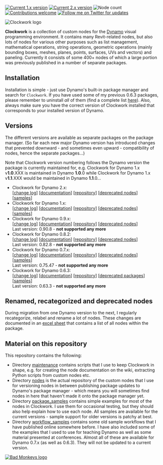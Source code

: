 [![Current 1.x version](https://img.shields.io/badge/current%201.x%20version-1.34.0-brightgreen.svg)](http://dynamopackages.com/) [![Current 2.x version](https://img.shields.io/badge/current%202.x%20version-2.3.0-brightgreen.svg)](http://dynamopackages.com/) ![Node count](https://img.shields.io/badge/node%20count-437%20%2F%20435-brightgreen.svg)
[![Contributions welcome](https://img.shields.io/badge/contributions-welcome-brightgreen.svg?style=flat)](https://github.com/andydandy74/ClockworkForDynamo/blob/master/.github/CONTRIBUTING.md) [![Follow me on Twitter for updates](https://img.shields.io/twitter/follow/a_dieckmann.svg?label=Follow&style=social)](https://twitter.com/a_dieckmann) 

![Clockwork logo](clockwork-logo.png)

**Clockwork** is a collection of custom nodes for the [Dynamo](http://www.dynamobim.com) visual programming environment. It contains many Revit-related nodes, but also lots of nodes for various other purposes such as list management, mathematical operations, string operations, geometric operations (mainly bounding boxes, meshes, planes, points, surfaces, UVs and vectors) and paneling. Currently it consists of some 400+ nodes of which a large portion was previously published in a number of separate packages.

## Installation
Installation is simple - just use Dynamo's built-in package manager and search for ```Clockwork```. If you have used some of my previous 0.6.3 packages, please remember to uninstall *all* of them (find a complete list [here](https://github.com/andydandy74/ClockworkForDynamo/wiki/Deprecated-Nodes-&-Packages#pre-clockwork-packages)). Also, always make sure you have the correct version of Clockwork installed that corresponds to your installed version of Dynamo.

## Versions
The different versions are available as separate packages on the package manager. (So far each new major Dynamo version has introduced changes that prevented downward - and sometimes even upward - compatibility of nodes, hence the separate packages...)

Note that Clockwork version numbering follows the Dynamo version the package is currently maintained for, e.g. Clockwork for Dynamo 1.x v**1.0**.XXX is maintained in Dynamo **1.0**.0 while Clockwork for Dynamo 1.x v**1.1**.XXX would be maintained in Dynamo **1.1**.0...
- Clockwork for Dynamo 2.x:<br>[[change log](https://github.com/andydandy74/ClockworkForDynamo/wiki/Version-History#clockwork-for-dynamo-2x)] [[documentation](https://github.com/andydandy74/ClockworkForDynamo/wiki/2.x-Node-Documentation)] [[repository](https://github.com/andydandy74/ClockworkForDynamo/tree/master/nodes/2.x)] [[deprecated nodes](https://github.com/andydandy74/ClockworkForDynamo/wiki/Deprecated-Nodes-&-Packages#clockwork-for-dynamo-2x)] [[samples](https://github.com/andydandy74/ClockworkForDynamo/tree/master/package_samples/2.x)]
- Clockwork for Dynamo 1.x:<br>[[change log](https://github.com/andydandy74/ClockworkForDynamo/wiki/Version-History#clockwork-for-dynamo-1x)] [[documentation](https://github.com/andydandy74/ClockworkForDynamo/wiki/1.x-Node-Documentation)] [[repository](https://github.com/andydandy74/ClockworkForDynamo/tree/master/nodes/1.x)] [[deprecated nodes](https://github.com/andydandy74/ClockworkForDynamo/wiki/Deprecated-Nodes-&-Packages#clockwork-for-dynamo-1x)] [[samples](https://github.com/andydandy74/ClockworkForDynamo/tree/master/package_samples/1.x)]
- Clockwork for Dynamo 0.9.x:<br>[[change log](https://github.com/andydandy74/ClockworkForDynamo/wiki/Version-History#clockwork-for-dynamo-09x)] [[documentation](https://github.com/andydandy74/ClockworkForDynamo/wiki/0.9.x-Node-Documentation)] [[repository](https://github.com/andydandy74/ClockworkForDynamo/tree/master/nodes/0.9.x)] [[deprecated nodes](https://github.com/andydandy74/ClockworkForDynamo/wiki/Deprecated-Nodes-&-Packages#clockwork-for-dynamo-09x)]<br>Last version: 0.90.8 - **not supported any more**
- Clockwork for Dynamo 0.8.2:<br>[[change log](https://github.com/andydandy74/ClockworkForDynamo/wiki/Version-History#clockwork-for-dynamo-082)] [[documentation](https://github.com/andydandy74/ClockworkForDynamo/wiki/0.8.x-Node-Documentation)] [[repository](https://github.com/andydandy74/ClockworkForDynamo/tree/master/nodes/0.8.x)] [[deprecated nodes](https://github.com/andydandy74/ClockworkForDynamo/wiki/Deprecated-Nodes-&-Packages#clockwork-for-dynamo-082)]<br>Last version: 0.82.8 - **not supported any more**
- Clockwork for Dynamo 0.7.x:<br>[[change log](https://github.com/andydandy74/ClockworkForDynamo/wiki/Version-History#clockwork-for-dynamo-07x)] [[documentation](https://github.com/andydandy74/ClockworkForDynamo/wiki/0.7.x-Node-Documentation)] [[repository](https://github.com/andydandy74/ClockworkForDynamo/tree/master/nodes/0.7.x)] [[deprecated nodes](https://github.com/andydandy74/ClockworkForDynamo/wiki/Deprecated-Nodes-&-Packages#clockwork-for-dynamo-07x)] [[samples](https://github.com/andydandy74/ClockworkForDynamo/tree/master/package_samples/0.7.x)]<br>Last version: 0.75.47 - **not supported any more**
- Clockwork for Dynamo 0.6.3:<br>[[change log](https://github.com/andydandy74/ClockworkForDynamo/wiki/Version-History#clockwork-for-dynamo-063)] [[documentation](https://github.com/andydandy74/ClockworkForDynamo/wiki/0.6.3-Node-Documentation)] [[repository](https://github.com/andydandy74/ClockworkForDynamo/tree/master/nodes/0.6.3)] [[deprecated packages](https://github.com/andydandy74/ClockworkForDynamo/wiki/Deprecated-Nodes-&-Packages#pre-clockwork-packages)] [[samples](https://github.com/andydandy74/ClockworkForDynamo/tree/master/package_samples/0.6.3)]<br>Last version: 0.63.3 - **not supported any more**

## Renamed, recategorized and deprecated nodes
During migration from one Dynamo version to the next, I regularly recategorize, relabel and rename a lot of nodes. These changes are documented in an [excel sheet](https://github.com/andydandy74/ClockworkForDynamo/raw/master/NodeList.xls) that contains a list of all nodes within the package.

## Material on this repository
This repository contains the following:
- Directory [maintenance](maintenance) contains scripts that I use to keep Clockwork in shape, e.g. for creating the node documentation on the wiki, extracting Python scripts from custom nodes etc.
- Directory [nodes](nodes) is the actual repository of the custom nodes that I use for versioning nodes in between publishing package updates to Dynamo's package manager - which means you will sometimes find nodes in here that haven't made it onto the package manager yet.
- Directory [package_samples](package_samples) contains simple examples for most of the nodes in Clockwork. I use them for occasional testing, but they should also help explain how to use each node. All samples are available for the current versions - sample support for older versions is patchy at best.
- Directory [workflow_samples](workflow_samples) contains some old sample workflows that I have published online somewhere before. I have also included some of the examples that I used to use for teaching Dynamo as well as some material presented at conferences. Almost all of these are available for Dynamo 0.7.x (as well as 0.6.3). They will not be updated to a current version.

[![Bad Monkeys logo](https://www.badmonkeys.net/wp-content/uploads/2016/12/BadMonkey_finalLogo-01.png)](http://www.badmonkeys.net/)
